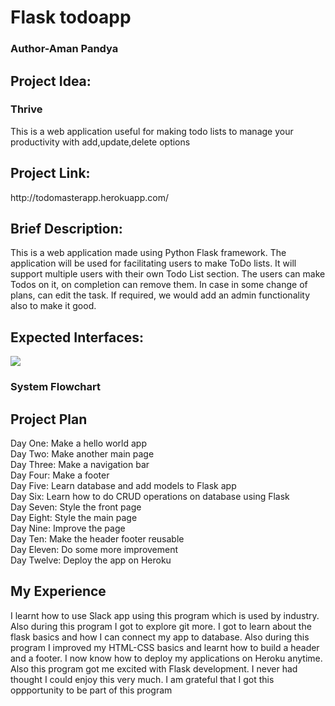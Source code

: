 # Flask todoapp
<h3>Author-Aman Pandya</h3>

<h2>Project Idea:</h2>

<h3>Thrive</h3>
This is a web application useful for making todo lists to manage your productivity with add,update,delete options

<h2>Project Link:</h2>
http://todomasterapp.herokuapp.com/

<h2>Brief Description:</h2>

This is a web application made using Python Flask framework. The application will be used for facilitating users to make ToDo lists. It will support multiple users with their own Todo List section. The users can make Todos on it, on completion can remove them. In case in some change of plans, can edit the task. If required, we would add an admin functionality also to make it good.

<h2>Expected Interfaces:</h2>

<img src="https://github.com/thesparkvision/flaskintro/blob/master/prj1.png">
<br>
<h3>System Flowchart</h3>

<h2>Project Plan</h2>

Day One: Make a hello world app<br/>
Day Two: Make another main page<br/>
Day Three: Make a navigation bar<br/>
Day Four: Make a footer<br/>
Day Five: Learn database and add models to Flask app<br/>
Day Six: Learn how to do CRUD operations on database using Flask<br/>
Day Seven: Style the front page<br/>
Day Eight: Style the main page<br/>
Day Nine: Improve the page<br/>
Day Ten: Make the header footer reusable<br/>
Day Eleven: Do some more improvement<br/>
Day Twelve: Deploy the app on Heroku<br/>

<h2>My Experience</h2>

I learnt how to use Slack app using this program which is used by industry. Also during this program I got to explore git more.
I got to learn about the flask basics and how I can connect my app to database. Also during this program I improved my HTML-CSS basics and learnt how to build a header and a footer. I now know how to deploy my applications on Heroku anytime. Also this program got me excited with Flask development. I never had thought I could enjoy this very much. I am grateful that I got this oppportunity to be part of this program

